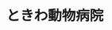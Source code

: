 ---
title: ときわ動物病院
description: ホームドクター医院として、ご家族に安心と幸せを提供するトータル動物医療サービスを心がけています。また、エキゾチックアニマルの診療にも力を入れています。
city: 岸和田市
info:
  director: 岡村 健作
  open: 2012年
  staff: 獣医師1名、看護師6名
  animals: 犬、猫、うさぎ、鳥（インコ・オウム・フィンチなど）、ハムスター、フェレット、モルモット、モモンガ、ハリネズミ、チンチラ、デグー、ジリス、カメなど
  features: 学術貢献、地域貢献、再生医療、スタッフも幸せに。
contact:
  address: "〒596-0823　大阪府岸和田市下松町3-4-1 "
  mail: tokiwa-ah@lion.ocn.ne.jp
  fax: 072-493-6711
  tel: 072-493-6710
recruit:
  date: May 12, 2020 5:10 PM
---